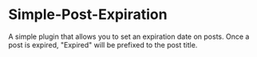 Simple-Post-Expiration
======================

A simple plugin that allows you to set an expiration date on posts. Once a post is expired, "Expired" will be prefixed to the post title.
